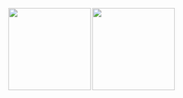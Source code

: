 <p><img src="https://github-readme-stats.vercel.app/api?username=Void-666&count_private=true&show_icons=true&border_radius=12&title_color=ff0000&bg_color=212125&text_color=ffffff" align="left" height="165" /><img src="https://github-readme-stats.vercel.app/api/top-langs/?username=Void-666&layout=compact&border_radius=12&title_color=ff0000&bg_color=212125&text_color=ffffff" align="left" height="165" /></p>
<br><br><br><br><br><br>
